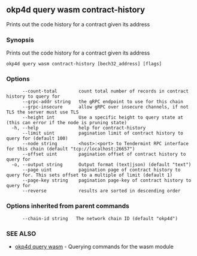 ## okp4d query wasm contract-history

Prints out the code history for a contract given its address

### Synopsis

Prints out the code history for a contract given its address

```
okp4d query wasm contract-history [bech32_address] [flags]
```

### Options

```
      --count-total        count total number of records in contract history to query for
      --grpc-addr string   the gRPC endpoint to use for this chain
      --grpc-insecure      allow gRPC over insecure channels, if not TLS the server must use TLS
      --height int         Use a specific height to query state at (this can error if the node is pruning state)
  -h, --help               help for contract-history
      --limit uint         pagination limit of contract history to query for (default 100)
      --node string        <host>:<port> to Tendermint RPC interface for this chain (default "tcp://localhost:26657")
      --offset uint        pagination offset of contract history to query for
  -o, --output string      Output format (text|json) (default "text")
      --page uint          pagination page of contract history to query for. This sets offset to a multiple of limit (default 1)
      --page-key string    pagination page-key of contract history to query for
      --reverse            results are sorted in descending order
```

### Options inherited from parent commands

```
      --chain-id string   The network chain ID (default "okp4d")
```

### SEE ALSO

* [okp4d query wasm](okp4d_query_wasm.md)	 - Querying commands for the wasm module
